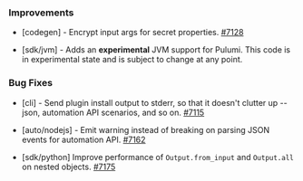 ### Improvements

- [codegen] - Encrypt input args for secret properties.
  [#7128](https://github.com/pulumi/pulumi/pull/7128)

- [sdk/jvm] - Adds an **experimental** JVM support for Pulumi. This code is in experimental state and is subject
  to change at any point.

### Bug Fixes

- [cli] - Send plugin install output to stderr, so that it doesn't
  clutter up --json, automation API scenarios, and so on.
  [#7115](https://github.com/pulumi/pulumi/pull/7115)

- [auto/nodejs] - Emit warning instead of breaking on parsing JSON events for automation API.
  [#7162](https://github.com/pulumi/pulumi/pull/7162)

- [sdk/python] Improve performance of `Output.from_input` and `Output.all` on nested objects.
  [#7175](https://github.com/pulumi/pulumi/pull/7175)
